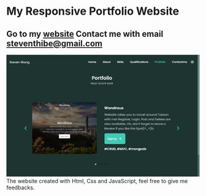 My Responsive Portfolio Website 
=======================================
Go to my **[website](https://stevetanus.github.io)** Contact me with email <steventhibe@gmail.com>
--------------------------------------------------
[![My portfolio is online now!](/assets/img/portfolio2.jpg "portfolio")](https://stevetanus.github.io)
The website created with Html, Css and JavaScript, feel free to give me feedbacks.
